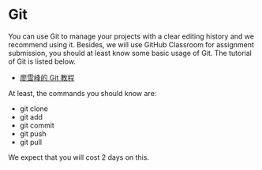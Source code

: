 # Git

You can use Git to manage your projects with a clear editing history and we recommend using it. Besides, we will use GitHub Classroom for assignment submission, you should at least know some basic usage of Git. The tutorial of Git is listed below.

* [廖雪峰的 Git 教程](https://www.liaoxuefeng.com/wiki/896043488029600)

At least, the commands you should know are:

* git clone
* git add
* git commit
* git push
* git pull

We expect that you will cost 2 days on this.

